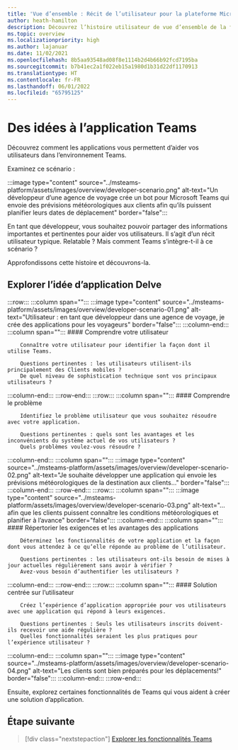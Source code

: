 ```yaml
---
title: 'Vue d’ensemble : Récit de l’utilisateur pour la plateforme Microsoft Teams'
author: heath-hamilton
description: Découvrez l’histoire utilisateur de vue d’ensemble de la façon dont l’idée d’application répond aux exigences de l’utilisateur pour Microsoft Teams plateforme.
ms.topic: overview
ms.localizationpriority: high
ms.author: lajanuar
ms.date: 11/02/2021
ms.openlocfilehash: 8b5aa93548ad08f8e1114b2d4b66b92fcd7195ba
ms.sourcegitcommit: b7b41ec2a1f022eb15a1980d1b31d22df1170913
ms.translationtype: HT
ms.contentlocale: fr-FR
ms.lasthandoff: 06/01/2022
ms.locfileid: "65795125"
---
```

# <a name="from-ideas-to-teams-app"></a>Des idées à l’application Teams

Découvrez comment les applications vous permettent d’aider vos utilisateurs dans l’environnement Teams.

Examinez ce scénario :

:::image type="content" source="../msteams-platform/assets/images/overview/developer-scenario.png" alt-text="Un développeur d’une agence de voyage crée un bot pour Microsoft Teams qui envoie des prévisions météorologiques aux clients afin qu’ils puissent planifier leurs dates de déplacement" border="false":::

En tant que développeur, vous souhaitez pouvoir partager des informations importantes et pertinentes pour aider vos utilisateurs. Il s’agit d’un récit utilisateur typique. Relatable ? Mais comment Teams s’intègre-t-il à ce scénario ?

Approfondissons cette histoire et découvrons-la.

## <a name="delve-into-app-ideation"></a>Explorer l’idée d’application Delve

:::row:::
   :::column span="":::
      :::image type="content" source="../msteams-platform/assets/images/overview/developer-scenario-01.png" alt-text="Utilisateur : en tant que développeur dans une agence de voyage, je crée des applications pour les voyageurs" border="false":::
   :::column-end:::
   :::column span="":::
      #### <a name="understand-your-user"></a>Comprendre votre utilisateur

        Connaître votre utilisateur pour identifier la façon dont il utilise Teams. 
        
        Questions pertinentes : les utilisateurs utilisent-ils principalement des Clients mobiles ?
        De quel niveau de sophistication technique sont vos principaux utilisateurs ?
   :::column-end:::
:::row-end:::
:::row:::
   :::column span="":::
      #### <a name="understand-the-problem"></a>Comprendre le problème

        Identifiez le problème utilisateur que vous souhaitez résoudre avec votre application. 

        Questions pertinentes : quels sont les avantages et les inconvénients du système actuel de vos utilisateurs ?
        Quels problèmes voulez-vous résoudre ?
   :::column-end:::
   :::column span="":::
       :::image type="content" source="../msteams-platform/assets/images/overview/developer-scenario-02.png" alt-text="Je souhaite développer une application qui envoie les prévisions météorologiques de la destination aux clients..." border="false":::
   :::column-end:::
:::row-end:::
:::row:::
   :::column span="":::
      :::image type="content" source="../msteams-platform/assets/images/overview/developer-scenario-03.png" alt-text="... afin que les clients puissent connaître les conditions météorologiques et planifier à l’avance" border="false":::
   :::column-end:::
   :::column span="":::
      #### <a name="list-app-requirements-and-benefits"></a>Répertorier les exigences et les avantages des applications

        Déterminez les fonctionnalités de votre application et la façon dont vous attendez à ce qu’elle réponde au problème de l’utilisateur. 

        Questions pertinentes : les utilisateurs ont-ils besoin de mises à jour actuelles régulièrement sans avoir à vérifier ?
        Avez-vous besoin d’authentifier les utilisateurs ?
   :::column-end:::
:::row-end:::
:::row:::
   :::column span="":::
      #### <a name="user-centric-solution"></a>Solution centrée sur l’utilisateur

        Créez l’expérience d’application appropriée pour vos utilisateurs avec une application qui répond à leurs exigences. 

        Questions pertinentes : Seuls les utilisateurs inscrits doivent-ils recevoir une aide régulière ?
        Quelles fonctionnalités seraient les plus pratiques pour l’expérience utilisateur ?
   :::column-end:::
   :::column span="":::
       :::image type="content" source="../msteams-platform/assets/images/overview/developer-scenario-04.png" alt-text="Les clients sont bien préparés pour les déplacements!" border="false":::
   :::column-end:::
:::row-end:::

Ensuite, explorez certaines fonctionnalités de Teams qui vous aident à créer une solution d’application.

## <a name="next-step"></a>Étape suivante

> [!div class="nextstepaction"]
> [Explorer les fonctionnalités Teams](overview-explore.md)
